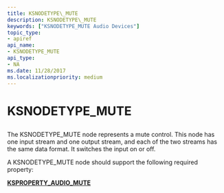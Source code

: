 ```yaml
---
title: KSNODETYPE\_MUTE
description: KSNODETYPE\_MUTE
keywords: ["KSNODETYPE_MUTE Audio Devices"]
topic_type:
- apiref
api_name:
- KSNODETYPE_MUTE
api_type:
- NA
ms.date: 11/28/2017
ms.localizationpriority: medium
---
```


# KSNODETYPE\_MUTE


## <span id="ddk_ksnodetype_mute_ks"></span><span id="DDK_KSNODETYPE_MUTE_KS"></span>


The KSNODETYPE\_MUTE node represents a mute control. This node has one input stream and one output stream, and each of the two streams has the same data format. It switches the input on or off.

A KSNODETYPE\_MUTE node should support the following required property:

[**KSPROPERTY\_AUDIO\_MUTE**](ksproperty-audio-mute.md)

 

 





